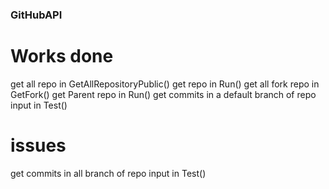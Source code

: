 ### GitHubAPI

# Works done
get all repo in GetAllRepositoryPublic()
get repo in Run()
get all fork repo in GetFork()
get Parent repo in Run()
get commits in a default branch of repo input in Test()

# issues
get commits in all branch of repo input in Test()